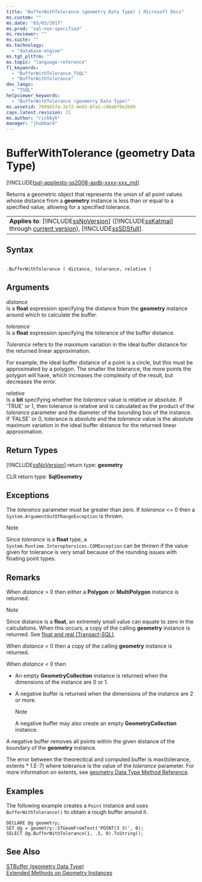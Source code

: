 ```yaml
---
title: "BufferWithTolerance (geometry Data Type) | Microsoft Docs"
ms.custom: ""
ms.date: "03/03/2017"
ms.prod: "sql-non-specified"
ms.reviewer: ""
ms.suite: ""
ms.technology: 
  - "database-engine"
ms.tgt_pltfrm: ""
ms.topic: "language-reference"
f1_keywords: 
  - "BufferWithTolerance_TSQL"
  - "BufferWithTolerance"
dev_langs: 
  - "TSQL"
helpviewer_keywords: 
  - "BufferWithTolerance (geometry Data Type)"
ms.assetid: 7049d37a-3e72-4e93-87a1-c96a6f0e2b99
caps.latest.revision: 31
ms.author: "rickbyh"
manager: "jhubbard"
---
```

# BufferWithTolerance (geometry Data Type)
[!INCLUDE[tsql-appliesto-ss2008-asdb-xxxx-xxx_md](../../../relational-databases/import-export/includes/tsql-appliesto-ss2008-asdb-xxxx-xxx-md.md)]

  Returns a geometric object that represents the union of all point values whose distance from a **geometry** instance is less than or equal to a specified value, allowing for a specified tolerance.  
  
||  
|-|  
|**Applies to**: [!INCLUDE[ssNoVersion](../../../advanced-analytics/r-services/includes/ssnoversion-md.md)] ([!INCLUDE[ssKatmai](../../../analysis-services/data-mining/includes/sskatmai-md.md)] through [current version](http://go.microsoft.com/fwlink/p/?LinkId=299658)), [!INCLUDE[ssSDSfull](../../../analysis-services/multidimensional-models/includes/sssdsfull-md.md)].|  
  
## Syntax  
  
```  
  
.BufferWithTolerance ( distance, tolerance, relative )  
```  
  
## Arguments  
 *distance*  
 Is a **float** expression specifying the distance from the **geometry** instance around which to calculate the buffer.  
  
 *tolerance*  
 Is a **float** expression specifying the tolerance of the buffer distance.  
  
 *Tolerance* refers to the maximum variation in the ideal buffer distance for the returned linear approximation.  
  
 For example, the ideal buffer distance of a point is a circle, but this must be approximated by a polygon. The smaller the tolerance, the more points the polygon will have, which increases the complexity of the result, but decreases the error.  
  
 *relative*  
 Is a **bit** specifying whether the *tolerance* value is relative or absolute. If 'TRUE' or 1, then tolerance is relative and is calculated as the product of the *tolerance* parameter and the diameter of the bounding box of the instance. If 'FALSE' or 0, tolerance is absolute and the *tolerance* value is the absolute maximum variation in the ideal buffer distance for the returned linear approximation.  
  
## Return Types  
 [!INCLUDE[ssNoVersion](../../../advanced-analytics/r-services/includes/ssnoversion-md.md)] return type: **geometry**  
  
 CLR return type: **SqlGeometry**  
  
## Exceptions  
 The *tolerance* parameter must be greater than zero. If *tolerance* <= 0 then a `System.ArgumentOutOfRangeException` is thrown.  
  
> [!NOTE]  
>  Since *tolerance* is a **float** type, a `System.Runtime.InteropServices.COMException` can be thrown if the value given for tolerance is very small because of the rounding issues with floating point types.  
  
## Remarks  
 When *distance* > 0 then either a **Polygon** or **MultiPolygon** instance is returned.  
  
> [!NOTE]  
>  Since distance is a **float**, an extremely small value can equate to zero in the calculations. When this occurs, a copy of the calling **geometry** instance is returned. See [float and real &#40;Transact-SQL&#41;](../../../t-sql/data-types/float-and-real-transact-sql.md).  
  
 When *distance* = 0 then a copy of the calling **geometry** instance is returned.  
  
 When *distance* \< 0 then  
  
-   An empty **GeometryCollection** instance is returned when the dimensions of the instance are 0 or 1.  
  
-   A negative buffer is returned when the dimensions of the instance are 2 or more.  
  
    > [!NOTE]  
    >  A negative buffer may also create an empty **GeometryCollection** instance.  
  
 A negative buffer removes all points within the given distance of the boundary of the **geometry** instance.  
  
 The error between the theorectical and computed buffer is max(tolerance, extents \* 1.E-7) where tolerance is the value of the *tolerance* parameter. For more information on extents, see [geometry Data Type Method Reference](../Topic/geometry%20Data%20Type%20Method%20Reference.md).  
  
## Examples  
 The following example creates a `Point` instance and uses `BufferWithTolerance()` to obtain a rough buffer around it.  
  
```  
DECLARE @g geometry;  
SET @g = geometry::STGeomFromText('POINT(3 3)', 0);  
SELECT @g.BufferWithTolerance(1, .5, 0).ToString();  
```  
  
## See Also  
 [STBuffer &#40;geometry Data Type&#41;](../../../t-sql/data-types/stbuffer-geometry-data-type.md)   
 [Extended Methods on Geometry Instances](../../../t-sql/data-types/extended-methods-on-geometry-instances.md)  
  
  